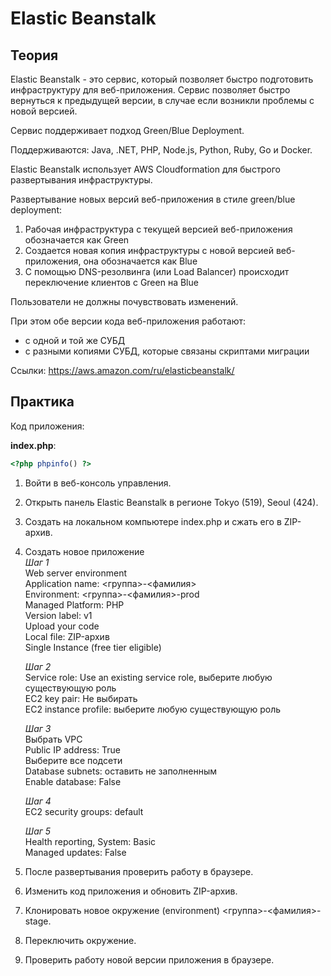 # Elastic Beanstalk

## Теория

Elastic Beanstalk - это сервис, который позволяет быстро подготовить
инфраструктуру для веб-приложения. Сервис позволяет быстро вернуться к
предыдущей версии, в случае если возникли проблемы с новой версией.

Сервис поддерживает подход Green/Blue Deployment.

Поддерживаются: Java, .NET, PHP, Node.js, Python, Ruby, Go и Docker.

Elastic Beanstalk использует AWS Cloudformation для быстрого развертывания
инфраструктуры.

Развертывание новых версий веб-приложения в стиле green/blue deployment:
1. Рабочая инфраструктура с текущей версией веб-приложения обозначается как
   Green
2. Создается новая копия инфраструктуры с новой версией веб-приложения, она
   обозначается как Blue
3. С помощью DNS-резолвинга (или Load Balancer) происходит переключение
   клиентов с Green на Blue

Пользователи не должны почувствовать изменений.

При этом обе версии кода веб-приложения работают:
* с одной и той же СУБД
* с разными копиями СУБД, которые связаны скриптами миграции

Ссылки:
https://aws.amazon.com/ru/elasticbeanstalk/

## Практика

Код приложения:

**index.php**:
```php
<?php phpinfo() ?>
```

1. Войти в веб-консоль управления.
2. Открыть панель Elastic Beanstalk в регионе Tokyo (519), Seoul (424).
3. Создать на локальном компьютере index.php и сжать его в ZIP-архив.
4. Создать новое приложение\
   *Шаг 1*\
   Web server environment\
   Application name: <группа>-<фамилия>\
   Environment: <группа>-<фамилия>-prod\
   Managed Platform: PHP\
   Version label: v1\
   Upload your code\
   Local file: ZIP-архив\
   Single Instance (free tier eligible)

   *Шаг 2*\
   Service role: Use an existing service role, выберите любую существующую роль\
   EC2 key pair: Не выбирать\
   EC2 instance profile: выберите любую существующую роль

   *Шаг 3*\
   Выбрать VPC\
   Public IP address: True\
   Выберите все подсети\
   Database subnets: оставить не заполненным\
   Enable database: False

   *Шаг 4*\
   EC2 security groups: default

   *Шаг 5*\
   Health reporting, System: Basic\
   Managed updates: False

5. После развертывания проверить работу в браузере.
6. Изменить код приложения и обновить ZIP-архив.
7. Клонировать новое окружение (environment) <группа>-<фамилия>-stage.
8. Переключить окружение.
9. Проверить работу новой версии приложения в браузере.
